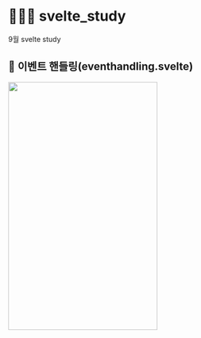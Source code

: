 # 👩🏻‍💻 svelte_study
9월 svelte study

## 📌 이벤트 핸들링(eventhandling.svelte)
<img src="https://github.com/JooHyeonKim/svelte_study/assets/56497471/93c950a2-fb4a-4d1d-a5db-c8033375ceb1"  width="300" height="500"/>
